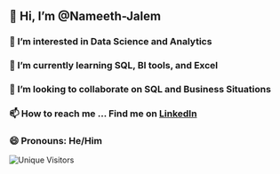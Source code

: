 ## 👋 Hi, I’m @Nameeth-Jalem

### 👀 I’m interested in Data Science and Analytics  
### 🌱 I’m currently learning SQL, BI tools, and Excel  
### 💞️ I’m looking to collaborate on SQL and Business Situations  
### 📫 How to reach me … Find me on [LinkedIn](https://www.linkedin.com/in/nameethjalem/)  
### 😄 Pronouns: He/Him


![Unique Visitors](https://visitor-badge.laobi.icu/badge?page_id=Nameeth-Jalem&left_color=blue&right_color=green&style=for-the-badge)

<!---
Nameeth-Jalem/Nameeth-Jalem is a ✨ special ✨ repository because its `README.md` (this file) appears on your GitHub profile.
You can click the Preview link to take a look at your changes.
--->
